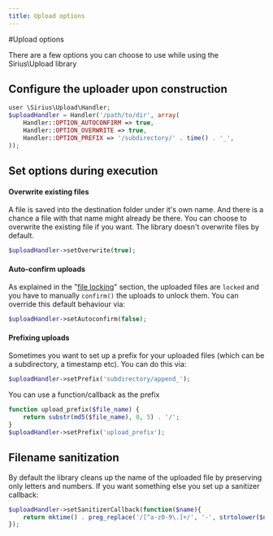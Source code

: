 ```yaml
---
title: Upload options
---
```


#Upload options

There are a few options you can choose to use while using the Sirius\Upload library

## Configure the uploader upon construction

```php
user \Sirius\Upload\Handler;
$uploadHandler = Handler('/path/to/dir', array(
    Handler::OPTION_AUTOCONFIRM => true,
    Handler::OPTION_OVERWRITE => true,
    Handler::OPTION_PREFIX => '/subdirectory/' . time() . '_',    
));
```

## Set options during execution

#### Overwrite existing files

A file is saved into the destination folder under it's own name. And there is a chance a file with that name might already be there.
You can choose to overwrite the existing file if you want. The library doesn't overwrite files by default.

```php
$uploadHandler->setOverwrite(true);
```

#### Auto-confirm uploads

As explained in the "[file locking](file_locking.md)" section, the uploaded files are `locked` and you have to manually `confirm()` the uploads to unlock them.
You can override this default behaviour via:

```php
$uploadHandler->setAutoconfirm(false);
```

#### Prefixing uploads

Sometimes you want to set up a prefix for your uploaded files (which can be a subdirectory, a timestamp etc). You can do this via:

```php
$uploadHandler->setPrefix('subdirectory/append_');
```

You can use a function/callback as the prefix

```php
function upload_prefix($file_name) {
    return substr(md5($file_name), 0, 5) . '/';
}
$uploadHandler->setPrefix('upload_prefix');
```

## Filename sanitization

By default the library cleans up the name of the uploaded file by preserving only letters and numbers. If you want something else you set up a sanitizer callback:

```php
$uploadHandler->setSanitizerCallback(function($name){
    return mktime() . preg_replace('/[^a-z0-9\.]+/', '-', strtolower($name));
});
```
